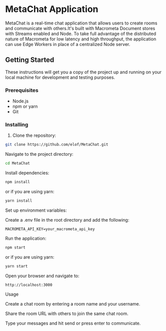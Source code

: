 # MetaChat Application

MetaChat is a real-time chat application that allows users to create rooms and communicate with others.It's built with Macrometa Document stores with Streams enabled and Node. To take full advantage of the distributed nature of Macrometa for low latency and high throughput, the application can use Edge Workers in place of a centralized Node server.

## Getting Started

These instructions will get you a copy of the project up and running on your local machine for development and testing purposes.

### Prerequisites

- Node.js
- npm or yarn
- Git

### Installing

1. Clone the repository:

```bash
git clone https://github.com/elof/MetaChat.git
```

Navigate to the project directory:

```bash
cd MetaChat
```

Install dependencies:

```bash
npm install
```
or if you are using yarn:

```bash
yarn install
```

Set up environment variables:

Create a .env file in the root directory and add the following:

```
MACROMETA_API_KEY=your_macrometa_api_key
```

Run the application:
```bash
npm start
```
or if you are using yarn:

```bash
yarn start
```
Open your browser and navigate to:

`http://localhost:3000`

Usage

Create a chat room by entering a room name and your username.

Share the room URL with others to join the same chat room.

Type your messages and hit send or press enter to communicate.